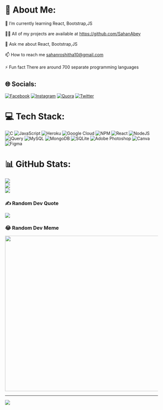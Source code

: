# 💫 About Me:
🌱 I’m currently learning React, Bootstrap,JS<br><br>👨‍💻 All of my projects are available at https://github.com/SahanAbey<br><br>💬 Ask me about React, Bootstrap,JS<br><br>📫 How to reach me sahanroshitha10@gmail.com<br><br>⚡ Fun fact There are around 700 separate programming languages


## 🌐 Socials:
[![Facebook](https://img.shields.io/badge/Facebook-%231877F2.svg?logo=Facebook&logoColor=white)](https://facebook.com/Sahan.Abey.0) [![Instagram](https://img.shields.io/badge/Instagram-%23E4405F.svg?logo=Instagram&logoColor=white)](https://instagram.com/sahan_roshitha) [![Quora](https://img.shields.io/badge/Quora-%23B92B27.svg?logo=Quora&logoColor=white)](https://quora.com/profile/Sahan-Roshitha-1) [![Twitter](https://img.shields.io/badge/Twitter-%231DA1F2.svg?logo=Twitter&logoColor=white)](https://twitter.com/sahan_roshitha) 

# 💻 Tech Stack:
![C](https://img.shields.io/badge/c-%2300599C.svg?style=plastic&logo=c&logoColor=white) ![JavaScript](https://img.shields.io/badge/javascript-%23323330.svg?style=plastic&logo=javascript&logoColor=%23F7DF1E) ![Heroku](https://img.shields.io/badge/heroku-%23430098.svg?style=plastic&logo=heroku&logoColor=white) ![Google Cloud](https://img.shields.io/badge/Google%20Cloud-%234285F4.svg?style=plastic&logo=google-cloud&logoColor=white) ![NPM](https://img.shields.io/badge/NPM-%23000000.svg?style=plastic&logo=npm&logoColor=white) ![React](https://img.shields.io/badge/react-%2320232a.svg?style=plastic&logo=react&logoColor=%2361DAFB) ![NodeJS](https://img.shields.io/badge/node.js-6DA55F?style=plastic&logo=node.js&logoColor=white) ![jQuery](https://img.shields.io/badge/jquery-%230769AD.svg?style=plastic&logo=jquery&logoColor=white) ![MySQL](https://img.shields.io/badge/mysql-%2300f.svg?style=plastic&logo=mysql&logoColor=white) ![MongoDB](https://img.shields.io/badge/MongoDB-%234ea94b.svg?style=plastic&logo=mongodb&logoColor=white) ![SQLite](https://img.shields.io/badge/sqlite-%2307405e.svg?style=plastic&logo=sqlite&logoColor=white) ![Adobe Photoshop](https://img.shields.io/badge/adobephotoshop-%2331A8FF.svg?style=plastic&logo=adobephotoshop&logoColor=white) ![Canva](https://img.shields.io/badge/Canva-%2300C4CC.svg?style=plastic&logo=Canva&logoColor=white) 	![Figma](https://img.shields.io/badge/figma-%23F24E1E.svg?style=plastic&logo=figma&logoColor=white)
# 📊 GitHub Stats:
![](https://github-readme-stats.vercel.app/api?username=SahanAbey&theme=dark&hide_border=false&include_all_commits=false&count_private=false)<br/>
![](https://github-readme-streak-stats.herokuapp.com/?user=SahanAbey&theme=dark&hide_border=false)<br/>
![](https://github-readme-stats.vercel.app/api/top-langs/?username=SahanAbey&theme=dark&hide_border=false&include_all_commits=false&count_private=false&layout=compact)

### ✍️ Random Dev Quote
![](https://quotes-github-readme.vercel.app/api?type=horizontal&theme=radical)

### 😂 Random Dev Meme
<img src="https://random-memer.herokuapp.com/" width="512px"/>

---
[![](https://visitcount.itsvg.in/api?id=SahanAbey&icon=0&color=0)](https://visitcount.itsvg.in)

<!-- Proudly created with GPRM ( https://gprm.itsvg.in ) -->
